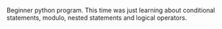 Beginner python program. This time was just learning about conditional statements, modulo, nested statements and logical operators.